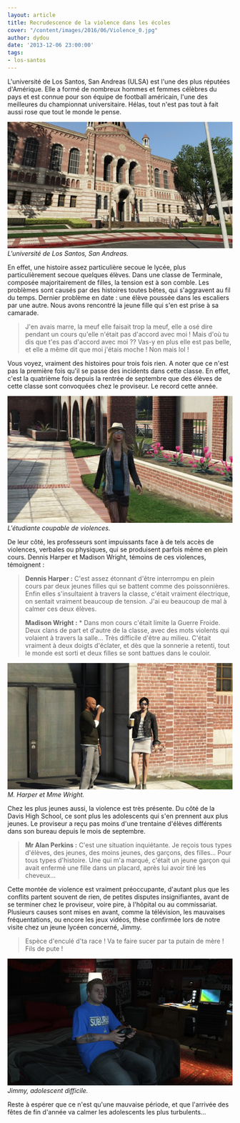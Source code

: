 ```yaml
---
layout: article
title: Recrudescence de la violence dans les écoles
cover: "/content/images/2016/06/Violence_0.jpg"
author: dydou
date: '2013-12-06 23:00:00'
tags:
- los-santos
---
```


L'université de Los Santos, San Andreas (ULSA) est l'une des plus réputées d'Amérique. Elle a formé de nombreux hommes et femmes célèbres du pays et est connue pour son équipe de football américain, l'une des meilleures du championnat universitaire. Hélas, tout n'est pas tout à fait aussi rose que tout le monde le pense.

![L'université de Los Santos, San Andreas.](/content/images/2016/06/Violence.jpg)
_L'université de Los Santos, San Andreas._

En effet, une histoire assez particulière secoue le lycée, plus particulièrement secoue quelques élèves. Dans une classe de Terminale, composée majoritairement de filles, la tension est à son comble. Les problèmes sont causés par des histoires toutes bêtes, qui s'aggravent au fil du temps. Dernier problème en date : une élève poussée dans les escaliers par une autre. Nous avons rencontré la jeune fille qui s'en est prise à sa camarade.

> J'en avais marre, la meuf elle faisait trop la meuf, elle a osé dire pendant un cours qu'elle n'était pas d'accord avec moi ! Mais d'où tu dis que t'es pas d'accord avec moi ?? Vas-y en plus elle est pas belle, et elle a même dit que moi j'étais moche ! Non mais lol !

Vous voyez, vraiment des histoires pour trois fois rien. A noter que ce n'est pas la première fois qu'il se passe des incidents dans cette classe. En effet, c'est la quatrième fois depuis la rentrée de septembre que des élèves de cette classe sont convoquées chez le proviseur. Le record cette année.

![L'étudiante coupable de violences.](/content/images/2016/06/Violence1.jpg)
_L'étudiante coupable de violences._

De leur côté, les professeurs sont impuissants face à de tels accès de violences, verbales ou physiques, qui se produisent parfois même en plein cours. Dennis Harper et Madison Wright, témoins de ces violences, témoignent :

> **Dennis Harper :** C'est assez étonnant d'être interrompu en plein cours par deux jeunes filles qui se battent comme des poissonnières. Enfin elles s'insultaient à travers la classe, c'était vraiment électrique, on sentait vraiment beaucoup de tension. J'ai eu beaucoup de mal à calmer ces deux élèves.
> 
> **Madison Wright :** \* Dans mon cours c'était limite la Guerre Froide. Deux clans de part et d'autre de la classe, avec des mots violents qui volaient à travers la salle... Très difficile d'être au milieu. C'était vraiment à deux doigts d'éclater, et dès que la sonnerie a retenti, tout le monde est sorti et deux filles se sont battues dans le couloir.

![M. Harper et Mme Wright.](/content/images/2016/06/Violence2.jpg)
_M. Harper et Mme Wright._

Chez les plus jeunes aussi, la violence est très présente. Du côté de la Davis High School, ce sont plus les adolescents qui s'en prennent aux plus jeunes. Le proviseur a reçu pas moins d'une trentaine d'élèves différents dans son bureau depuis le mois de septembre.

> **Mr Alan Perkins :** C'est une situation inquiétante. Je reçois tous types d'élèves, des jeunes, des moins jeunes, des garçons, des filles... Pour tous types d'histoire. Une qui m'a marqué, c'était un jeune garçon qui avait enfermé une fille dans un placard, après lui avoir tiré les cheveux...

Cette montée de violence est vraiment préoccupante, d'autant plus que les conflits partent souvent de rien, de petites disputes insignifiantes, avant de se terminer chez le proviseur, voire pire, à l'hôpital ou au commissariat. Plusieurs causes sont mises en avant, comme la télévision, les mauvaises fréquentations, ou encore les jeux vidéos, thèse confirmée lors de notre visite chez un jeune lycéen concerné, Jimmy.

> Espèce d'enculé d'ta race ! Va te faire sucer par ta putain de mère ! Fils de pute !

![Jimmy, adolescent difficile.](/content/images/2016/06/Violence3.jpg)
_Jimmy, adolescent difficile._

Reste à espérer que ce n'est qu'une mauvaise période, et que l'arrivée des fêtes de fin d'année va calmer les adolescents les plus turbulents...